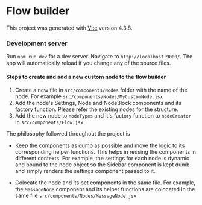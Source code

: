 <!-- @format -->

# Flow builder

This project was generated with [Vite](https://vitejs.dev/) version 4.3.8.

### Development server

Run `npm run dev` for a dev server. Navigate to `http://localhost:9000/`. The app will automatically reload if you change any of the source files.

#### Steps to create and add a new custom node to the flow builder

1. Create a new file in `src/components/Nodes` folder with the name of the node. For example `src/components/Nodes/MyCustomNode.jsx`
2. Add the node's Settings, Node and NodeBlock components and its factory function. Please refer the existing nodes for the structure.
3. Add the new node to `nodeTypes` and it's factory function to `nodeCreator` in `src/components/Flow.jsx`

The philosophy followed throughout the project is

- Keep the components as dumb as possible and move the logic to its corresponding helper functions. This helps in reusing the components in different contexts. For example, the settings for each node is dynamic and bound to the node object so the Sidebar component is kept dumb and simply renders the settings component passed to it.

- Colocate the node and its pet components in the same file. For example, the `MessageNode` component and its helper functions are colocated in the same file `src/components/Nodes/MessageNode.jsx`
